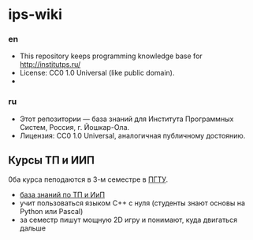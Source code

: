 # ips-wiki
### en
- This repository keeps programming knowledge base for http://institutps.ru/
- License: CC0 1.0 Universal (like public domain).
- 
### ru
- Этот репозитории &mdash; база знаний для Института Программных Систем, Россия, г. Йошкар-Ола.
- Лицензия: CC0 1.0 Universal, аналогичная публичному достоянию.

## Курсы ТП и ИИП
0ба курса пеподаются в 3-м семестре в [ПГТУ](http://volgatech.net/).
- [база знаний по ТП и ИиП](prog_theory/README.md)
- учит пользоваться языком C++ с нуля (студенты знают основы на Python или Pascal)
- за семестр пишут мощную 2D игру и понимают, куда двигаться дальше
